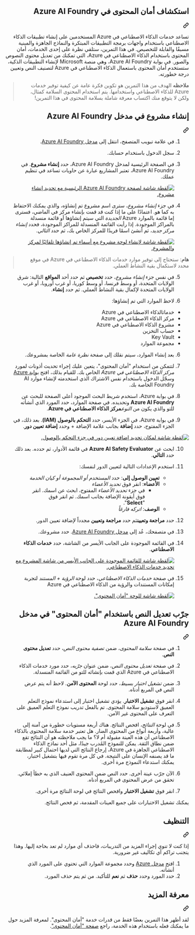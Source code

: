 <div class="Box-sc-g0xbh4-0 eoaCFS js-snippet-clipboard-copy-unpositioned undefined" data-hpc="true"><article class="markdown-body entry-content container-lg" itemprop="text"><div class="markdown-heading" dir="rtl"><h1 tabindex="-1" class="heading-element" dir="rtl">استكشاف أمان المحتوى في Azure AI Foundry</h1><a id="user-content-استكشاف-أمان-المحتوى-في-azure-ai-foundry" class="anchor" aria-label="Permalink: استكشاف أمان المحتوى في Azure AI Foundry" href="#استكشاف-أمان-المحتوى-في-azure-ai-foundry"><svg class="octicon octicon-link" viewBox="0 0 16 16" version="1.1" width="16" height="16" aria-hidden="true"><path d="m7.775 3.275 1.25-1.25a3.5 3.5 0 1 1 4.95 4.95l-2.5 2.5a3.5 3.5 0 0 1-4.95 0 .751.751 0 0 1 .018-1.042.751.751 0 0 1 1.042-.018 1.998 1.998 0 0 0 2.83 0l2.5-2.5a2.002 2.002 0 0 0-2.83-2.83l-1.25 1.25a.751.751 0 0 1-1.042-.018.751.751 0 0 1-.018-1.042Zm-4.69 9.64a1.998 1.998 0 0 0 2.83 0l1.25-1.25a.751.751 0 0 1 1.042.018.751.751 0 0 1 .018 1.042l-1.25 1.25a3.5 3.5 0 1 1-4.95-4.95l2.5-2.5a3.5 3.5 0 0 1 4.95 0 .751.751 0 0 1-.018 1.042.751.751 0 0 1-1.042.018 1.998 1.998 0 0 0-2.83 0l-2.5 2.5a1.998 1.998 0 0 0 0 2.83Z"></path></svg></a></div>
<p dir="rtl">تساعد خدمات الذكاء الاصطناعي في Azure المستخدمين على إنشاء تطبيقات الذكاء الاصطناعي باستخدام واجهات برمجة التطبيقات المبتكرة والنماذج الجاهزة والمبنية مسبقًا والقابلة للتخصيص. في هذا التمرين، ستلقي نظرة على إحدى الخدمات، أمان المحتوى باستخدام الذكاء الاصطناعي في Azure، التي تمكنك من تعديل محتوى النصوص والصور. في بوابة Azure AI Foundry، وهي منصة Microsoft لإنشاء التطبيقات الذكية، ستستخدم أمان المحتوى باستعمال الذكاء الاصطناعي في Azure لتصنيف النص وتعيين درجة خطورته.</p>
<blockquote>
<p dir="rtl"><strong>ملاحظه</strong> الهدف من هذا التمرين هو تكوين فكرة عامة عن كيفية توفير خدمات Azure للذكاء الاصطناعي واستخدامها. يتم استخدام المحتوى السلامة كمثال، ولكن لا يتوقع منك اكتساب معرفة شاملة بسلامة المحتوى في هذا التمرين!</p>
</blockquote>
<div class="markdown-heading" dir="rtl"><h2 tabindex="-1" class="heading-element" dir="rtl">إنشاء مشروع في مدخل Azure AI Foundry</h2><a id="user-content-إنشاء-مشروع-في-مدخل-azure-ai-foundry" class="anchor" aria-label="Permalink: إنشاء مشروع في مدخل Azure AI Foundry" href="#إنشاء-مشروع-في-مدخل-azure-ai-foundry"><svg class="octicon octicon-link" viewBox="0 0 16 16" version="1.1" width="16" height="16" aria-hidden="true"><path d="m7.775 3.275 1.25-1.25a3.5 3.5 0 1 1 4.95 4.95l-2.5 2.5a3.5 3.5 0 0 1-4.95 0 .751.751 0 0 1 .018-1.042.751.751 0 0 1 1.042-.018 1.998 1.998 0 0 0 2.83 0l2.5-2.5a2.002 2.002 0 0 0-2.83-2.83l-1.25 1.25a.751.751 0 0 1-1.042-.018.751.751 0 0 1-.018-1.042Zm-4.69 9.64a1.998 1.998 0 0 0 2.83 0l1.25-1.25a.751.751 0 0 1 1.042.018.751.751 0 0 1 .018 1.042l-1.25 1.25a3.5 3.5 0 1 1-4.95-4.95l2.5-2.5a3.5 3.5 0 0 1 4.95 0 .751.751 0 0 1-.018 1.042.751.751 0 0 1-1.042.018 1.998 1.998 0 0 0-2.83 0l-2.5 2.5a1.998 1.998 0 0 0 0 2.83Z"></path></svg></a></div>
<ol dir="rtl">
<li>
<p dir="rtl">في علامة تبويب المتصفح، انتقل إلى <a href="https://ai.azure.com?azure-portal=true" rel="nofollow">مدخل Azure AI Foundry</a>.</p>
</li>
<li>
<p dir="rtl">سجل الدخول باستخدام حسابك.</p>
</li>
<li>
<p dir="rtl">في الصفحة الرئيسية لمدخل Azure AI Foundry، حدد <strong>إنشاء مشروع</strong>. في Azure AI Foundry، تعتبر المشاريع عبارة عن حاويات تساعد في تنظيم عملك.</p>
<p dir="rtl"><a target="_blank" rel="noopener noreferrer" href="https://github.com/MicrosoftLearning/mslearn-ai-fundamentals.ar-sa/blob/main/Instructions/Labs/media/azure-ai-foundry-home-page.png"><img src="https://github.com/MicrosoftLearning/mslearn-ai-fundamentals.ar-sa/blob/main/Instructions/Labs/media/azure-ai-foundry-home-page.png" alt="لقطة شاشة لصفحة Azure AI Foundry الرئيسية مع تحديد إنشاء مشروع." style="max-width: 100%;"></a></p>
</li>
<li>
<p dir="rtl">في جزء <em>إنشاء مشروع</em>، سترى اسم مشروع تم إنشاؤه، والذي يمكنك الاحتفاظ به كما هو. اعتمادًا على ما إذا كنت قد قمت بإنشاء مركز في الماضي، فسترى إما قائمة بالموارد Azure <em>الجديدة</em> التي سيتم إنشاؤها أو قائمة منسدلة بالمراكز الموجودة. إذا رأيت القائمة المنسدلة للمراكز الموجودة، فحدد <em>إنشاء مركز جديد</em>، ثم أنشئ اسمًا فريدًا للمركز الخاص بك، ثم حدد <em>التالي</em>.</p>
<p dir="rtl"><a target="_blank" rel="noopener noreferrer" href="https://github.com/MicrosoftLearning/mslearn-ai-fundamentals.ar-sa/blob/main/Instructions/Labs/media/azure-ai-foundry-create-project.png"><img src="https://github.com/MicrosoftLearning/mslearn-ai-fundamentals.ar-sa/blob/main/Instructions/Labs/media/azure-ai-foundry-create-project.png" alt="لقطة شاشة لإنشاء لوحة مشروع مع أسماء تم إنشاؤها تلقائيًا لمركز والمشروع." style="max-width: 100%;"></a></p>
</li>
</ol>
<blockquote>
<p dir="rtl"><strong>هام</strong>: ستحتاج إلى توفير موارد خدمات الذكاء الاصطناعي في Azure في موقع محدد لاستكمال بقية النشاط العملي.</p>
</blockquote>
<ol start="5" dir="rtl">
<li>
<p dir="rtl">في نفس جزء <em>إنشاء مشروع</em>، حدد <strong>تخصيص</strong> ثم حدد أحد <strong>المواقع</strong> التالية: شرق الولايات المتحدة، أو وسط فرنسا، أو وسط كوريا، أو غرب أوروبا، أو غرب الولايات المتحدة لإكمال بقية النشاط العملي. ثم حدد <strong>إنشاء</strong>.</p>
</li>
<li>
<p dir="rtl">لاحظ الموارد التي تم إنشاؤها:</p>
</li>
</ol>
<ul dir="rtl">
<li>خدماتالذكاء الاصطناعي في Azure</li>
<li>مركز الذكاء الاصطناعي في Azure</li>
<li>مشروع الذكاء الاصطناعي في Azure</li>
<li>حساب التخزين</li>
<li>Key Vault</li>
<li>مجموعة الموارد</li>
</ul>
<ol start="6" dir="rtl">
<li>
<p dir="rtl">بعد إنشاء الموارد، سيتم نقلك إلى صفحة <em>نظرة عامة</em> الخاصة بمشروعك.</p>
</li>
<li>
<p dir="rtl">لتتمكن من استخدام "أمان المحتوى"، يتعين عليك إجراء تحديث أذونات لمورد <em>مركز الذكاء الاصطناعي في Azure</em> الخاص بك. للقيام بذلك، افتح <a href="https://portal.azure.com?portal-azure=true" rel="nofollow">بوابة Azure</a> وسجّل الدخول باستخدام نفس الاشتراك الذي استخدمته لإنشاء موارد AI Foundry الخاصة بك.</p>
</li>
<li>
<p dir="rtl">في بوابة Azure، استخدم شريط البحث الموجود أعلى الصفحة للبحث عن <strong>Azure AI Foundry</strong> وتحديده. في صفحة الموارد، حدد المورد الذي أنشأته للتو والذي يكون من <em>النوع</em><strong>مركز الذكاء الاصطناعي في Azure</strong>.</p>
</li>
<li>
<p dir="rtl">في بوابة Azure، في الجزء الأيسر، حدد <strong>التحكم بالوصول (IAM)</strong>. بعد ذلك، في الجزء المفتوح، حدد <strong>إضافة</strong> بجانب علامة الإضافة + وحدد <strong>إضافة تعيين دور</strong>.</p>
</li>
</ol>
<p dir="rtl"><a target="_blank" rel="noopener noreferrer" href="https://github.com/MicrosoftLearning/mslearn-ai-fundamentals.ar-sa/blob/main/Instructions/Labs/media/content-safety/access-control-step-one.png"><img src="https://github.com/MicrosoftLearning/mslearn-ai-fundamentals.ar-sa/blob/main/Instructions/Labs/media/content-safety/access-control-step-one.png" alt="لقطة شاشة لمكان تحديد إضافة تعيين دور في جزء التحكم بالوصول." style="max-width: 100%;"></a></p>
<ol start="10" dir="rtl">
<li>
<p dir="rtl">ابحث عن <strong>Azure AI Safety Evaluator</strong> في قائمة الأدوار، ثم حدده. بعد ذلك حدد <strong>التالي</strong>.</p>
</li>
<li>
<p dir="rtl">استخدم الإعدادات التالية لتعيين الدور لنفسك:</p>
<ul dir="rtl">
<li><strong>تعيين الوصول إلى</strong>: حدد <em>المستخدم أو المجموعة أو كيان الخدمة</em></li>
<li><strong>الأعضاء</strong>: انقر فوق <em>تحديد الأعضاء</em>
<ul dir="rtl">
<li>في جزء <em>تحديد الأعضاء</em> المفتوح، ابحث عن اسمك. انقر فوق أيقونة الإضافة بجانب اسمك. ثم انقر فوق "<strong>Select</strong>".</li>
</ul>
</li>
<li><strong>الوصف</strong>: <em>اتركه فارغاً</em></li>
</ul>
</li>
<li>
<p dir="rtl">حدد <strong>مراجعة وتعيين</strong>ثم حدد <strong>مراجعة وتعيين</strong> مجدداً لإضافة تعيين الدور.</p>
</li>
<li>
<p dir="rtl">في متصفحك، عُد إلى <a href="https://ai.azure.com?azure-portal=true" rel="nofollow">مدخل Azure AI Foundry</a>. حدد مشروعك.</p>
</li>
<li>
<p dir="rtl">في القائمة الموجودة على الجانب الأيسر من الشاشة، حدد <strong>خدمات الذكاء الاصطناعي</strong>.</p>
<p dir="rtl"><a target="_blank" rel="noopener noreferrer" href="https://github.com/MicrosoftLearning/mslearn-ai-fundamentals.ar-sa/blob/main/Instructions/Labs/media/azure-ai-foundry-ai-services.png"><img src="https://github.com/MicrosoftLearning/mslearn-ai-fundamentals.ar-sa/blob/main/Instructions/Labs/media/azure-ai-foundry-ai-services.png" alt="لقطة شاشة للقائمة الموجودة على الجانب الأيسر من شاشة المشروع مع تحديد خدمات الذكاء الاصطناعي." style="max-width: 100%;"></a></p>
</li>
<li>
<p dir="rtl">في صفحة <em>خدمات الذكاء الاصطناعي</em>، حدد لوحة <em>الرؤية + المستند</em> لتجربة إمكانات المستندات والرؤية من الذكاء الاصطناعي في Azure</p>
<p dir="rtl"><a target="_blank" rel="noopener noreferrer" href="https://github.com/MicrosoftLearning/mslearn-ai-fundamentals.ar-sa/blob/main/Instructions/Labs/media/content-safety-tile.png"><img src="https://github.com/MicrosoftLearning/mslearn-ai-fundamentals.ar-sa/blob/main/Instructions/Labs/media/content-safety-tile.png" alt="لقطة شاشة للوحة &quot;أمان المحتوى&quot;." style="max-width: 100%;"></a></p>
</li>
</ol>
<div class="markdown-heading" dir="rtl"><h2 tabindex="-1" class="heading-element" dir="rtl">جرّب تعديل النص باستخدام "أمان المحتوى" في مدخل Azure AI Foundry</h2><a id="user-content-جرّب-تعديل-النص-باستخدام-أمان-المحتوى-في-مدخل-azure-ai-foundry" class="anchor" aria-label="Permalink: جرّب تعديل النص باستخدام &quot;أمان المحتوى&quot; في مدخل Azure AI Foundry" href="#جرّب-تعديل-النص-باستخدام-أمان-المحتوى-في-مدخل-azure-ai-foundry"><svg class="octicon octicon-link" viewBox="0 0 16 16" version="1.1" width="16" height="16" aria-hidden="true"><path d="m7.775 3.275 1.25-1.25a3.5 3.5 0 1 1 4.95 4.95l-2.5 2.5a3.5 3.5 0 0 1-4.95 0 .751.751 0 0 1 .018-1.042.751.751 0 0 1 1.042-.018 1.998 1.998 0 0 0 2.83 0l2.5-2.5a2.002 2.002 0 0 0-2.83-2.83l-1.25 1.25a.751.751 0 0 1-1.042-.018.751.751 0 0 1-.018-1.042Zm-4.69 9.64a1.998 1.998 0 0 0 2.83 0l1.25-1.25a.751.751 0 0 1 1.042.018.751.751 0 0 1 .018 1.042l-1.25 1.25a3.5 3.5 0 1 1-4.95-4.95l2.5-2.5a3.5 3.5 0 0 1 4.95 0 .751.751 0 0 1-.018 1.042.751.751 0 0 1-1.042.018 1.998 1.998 0 0 0-2.83 0l-2.5 2.5a1.998 1.998 0 0 0 0 2.83Z"></path></svg></a></div>
<ol dir="rtl">
<li>
<p dir="rtl">في صفحة <em>سلامة المحتوى</em>، ضمن <em>تصفية محتوى النص</em>، حدد <strong>تعديل محتوى النص</strong>.</p>
</li>
<li>
<p dir="rtl">في صفحة <em>تعديل محتوى النص</em>، ضمن عنوان <em>جرّبه</em>، حدد مورد خدمات الذكاء الاصطناعي في Azure الذي قمت بإنشائه للتو من القائمة المنسدلة.</p>
</li>
<li>
<p dir="rtl">ضمن <em>تشغيل اختبار بسيط</em>، حدد لوحة <strong>المحتوى الآمن</strong>. لاحظ أنه يتم عرض النص في المربع أدناه.</p>
</li>
<li>
<p dir="rtl">انقر فوق <strong>تشغيل الاختبار</strong>. يؤدي تشغيل اختبار إلى استدعاء نموذج التعلم العميق لاستوديو سلامة المحتوى. تم بالفعل تدريب نموذج التعلم العميق على التعرف على المحتوى غير الآمن.</p>
</li>
<li>
<p dir="rtl">في لوحة <em>النتائج</em>، افحص النتائج. هناك أربعة مستويات خطورة من آمنة إلى عالية، وأربعة أنواع من المحتوى الضار. هل تعتبر خدمة سلامة المحتوى بالذكاء الاصطناعي أن هذه العينة مقبولة أم لا؟ ما يجب ملاحظته هو أن النتائج تقع ضمن نطاق الثقة. يمكن للنموذج المُدرب جيدًا، مثل أحد نماذج الذكاء الاصطناعي الجاهزة في Azure، إرجاع النتائج التي لديها احتمال كبير لمطابقة ما قد يصنفه الإنسان على النتيجة. في كل مرة تقوم فيها بتشغيل اختبار، يمكنك استدعاء النموذج مرة أخرى.</p>
</li>
<li>
<p dir="rtl">الآن جرّب عينة أخرى. حدد النص ضمن المحتوى العنيف الذي به خطأ إملائي. تحقق من عرض المحتوى في المربع أدناه.</p>
</li>
<li>
<p dir="rtl">انقر فوق <strong>تشغيل الاختبار</strong> وافحص النتائج في لوحة النتائج مرة أخرى.</p>
</li>
</ol>
<p dir="rtl">يمكنك تشغيل الاختبارات على جميع العينات المقدمة، ثم فحص النتائج.</p>
<div class="markdown-heading" dir="rtl"><h2 tabindex="-1" class="heading-element" dir="rtl">التنظيف</h2><a id="user-content-التنظيف" class="anchor" aria-label="Permalink: التنظيف" href="#التنظيف"><svg class="octicon octicon-link" viewBox="0 0 16 16" version="1.1" width="16" height="16" aria-hidden="true"><path d="m7.775 3.275 1.25-1.25a3.5 3.5 0 1 1 4.95 4.95l-2.5 2.5a3.5 3.5 0 0 1-4.95 0 .751.751 0 0 1 .018-1.042.751.751 0 0 1 1.042-.018 1.998 1.998 0 0 0 2.83 0l2.5-2.5a2.002 2.002 0 0 0-2.83-2.83l-1.25 1.25a.751.751 0 0 1-1.042-.018.751.751 0 0 1-.018-1.042Zm-4.69 9.64a1.998 1.998 0 0 0 2.83 0l1.25-1.25a.751.751 0 0 1 1.042.018.751.751 0 0 1 .018 1.042l-1.25 1.25a3.5 3.5 0 1 1-4.95-4.95l2.5-2.5a3.5 3.5 0 0 1 4.95 0 .751.751 0 0 1-.018 1.042.751.751 0 0 1-1.042.018 1.998 1.998 0 0 0-2.83 0l-2.5 2.5a1.998 1.998 0 0 0 0 2.83Z"></path></svg></a></div>
<p dir="rtl">إذا كنت لا تنوي إجراء المزيد من التدريبات، فاحذف أي موارد لم تعد بحاجة إليها. وهذا يتجنب تراكم أي تكاليف غير ضرورية.</p>
<ol dir="rtl">
<li>افتح <a href="https://portal.azure.com" rel="nofollow">مدخل Azure</a> وحدد مجموعة الموارد التي تحتوي على المورد الذي أنشأته.</li>
<li>حدد المورد وحدد <strong>حذف</strong> ثم <strong>نعم</strong> للتأكيد. من ثم يتم حذف المورد.</li>
</ol>
<div class="markdown-heading" dir="rtl"><h2 tabindex="-1" class="heading-element" dir="rtl">معرفة المزيد</h2><a id="user-content-معرفة-المزيد" class="anchor" aria-label="Permalink: معرفة المزيد" href="#معرفة-المزيد"><svg class="octicon octicon-link" viewBox="0 0 16 16" version="1.1" width="16" height="16" aria-hidden="true"><path d="m7.775 3.275 1.25-1.25a3.5 3.5 0 1 1 4.95 4.95l-2.5 2.5a3.5 3.5 0 0 1-4.95 0 .751.751 0 0 1 .018-1.042.751.751 0 0 1 1.042-.018 1.998 1.998 0 0 0 2.83 0l2.5-2.5a2.002 2.002 0 0 0-2.83-2.83l-1.25 1.25a.751.751 0 0 1-1.042-.018.751.751 0 0 1-.018-1.042Zm-4.69 9.64a1.998 1.998 0 0 0 2.83 0l1.25-1.25a.751.751 0 0 1 1.042.018.751.751 0 0 1 .018 1.042l-1.25 1.25a3.5 3.5 0 1 1-4.95-4.95l2.5-2.5a3.5 3.5 0 0 1 4.95 0 .751.751 0 0 1-.018 1.042.751.751 0 0 1-1.042.018 1.998 1.998 0 0 0-2.83 0l-2.5 2.5a1.998 1.998 0 0 0 0 2.83Z"></path></svg></a></div>
<p dir="rtl">لقد أظهر هذا التمرين بعضًا فقط من قدرات خدمة "أمان المحتوى". لمعرفة المزيد حول ما يمكنك فعله باستخدام هذه الخدمة، راجع <a href="https://learn.microsoft.com/azure/ai-services/content-safety/overview" rel="nofollow">صفحة "أمان المحتوى"</a>.</p>
</article></div>
